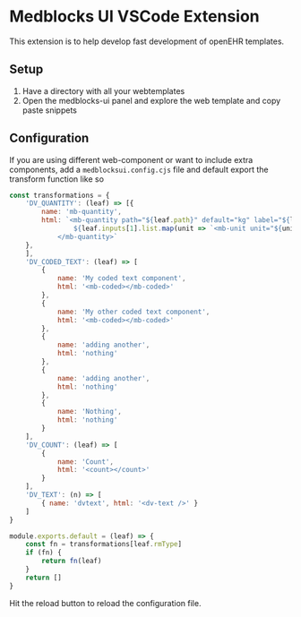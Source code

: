 # Medblocks UI VSCode Extension

This extension is to help develop fast development of openEHR templates.

## Setup
1. Have a directory with all your webtemplates
2. Open the medblocks-ui panel and explore the web template and copy paste snippets

## Configuration
If you are using different web-component or want to include extra components, add a `medblocksui.config.cjs` file and default export the transform function like so

```js
const transformations = {
    'DV_QUANTITY': (leaf) => [{
        name: 'mb-quantity',
        html: `<mb-quantity path="${leaf.path}" default="kg" label="${leaf.name}">
                ${leaf.inputs[1].list.map(unit => `<mb-unit unit="${unit.value}" label="${unit.label}"></mb-unit>`).join('\n')}
            </mb-quantity>`
    },
    ],
    'DV_CODED_TEXT': (leaf) => [
        {
            name: 'My coded text component',
            html: '<mb-coded></mb-coded>'
        },
        {
            name: 'My other coded text component',
            html: '<mb-coded></mb-coded>'
        },
        {
            name: 'adding another',
            html: 'nothing'
        },
        {
            name: 'adding another',
            html: 'nothing'
        },
        {
            name: 'Nothing',
            html: 'nothing'
        }
    ],
    'DV_COUNT': (leaf) => [
        {
            name: 'Count',
            html: '<count></count>'
        }
    ],
    'DV_TEXT': (n) => [
        { name: 'dvtext', html: '<dv-text />' }
    ]
}

module.exports.default = (leaf) => {
    const fn = transformations[leaf.rmType]
    if (fn) {
        return fn(leaf)
    }
    return []
}
```

Hit the reload button to reload the configuration file.
